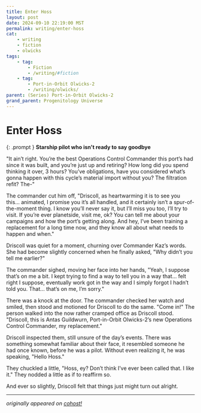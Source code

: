 ```yaml
---
title: Enter Hoss
layout: post
date: 2024-09-10 22:19:00 MST
permalink: writing/enter-hoss
cat:
    - writing
    - fiction
    - olwicks
tags:
    - tag:
        - Fiction
        - /writing/#fiction
    - tag:
        - Port-in-Orbit Olwicks-2
        - /writing/olwicks/
parent: (Series) Port-in-Orbit Olwicks-2
grand_parent: Progenitology Universe
---
```


# Enter Hoss

{: .prompt }
**Starship pilot who isn't ready to say goodbye**

"It ain’t right. You’re the best Operations Control Commander this port’s had since it was built, and you’re just up and retiring? How long did you spend thinking it over, 3 hours? You’ve obligations, have you considered what’s gonna happen with this cycle’s material import without you? The filtration refit? The-"

The commander cut him off, "Driscoll, as heartwarming it is to see you this... animated, I promise you it’s all handled, and it certainly isn’t a spur-of-the-moment thing. I know you’ll never say it, but I’ll miss you too, I’ll try to visit. If you’re ever planetside, visit me, ok? You can tell me about your campaigns and how the port’s getting along. And hey, I’ve been training a replacement for a long time now, and they know all about what needs to happen and when."

Driscoll was quiet for a moment, churning over Commander Kaz’s words. She had become slightly concerned when he finally asked, "Why didn’t you tell me earlier?"

The commander sighed, moving her face into her hands, "Yeah, I suppose that’s on me a bit. I kept trying to find a way to tell you in a way that… felt right I suppose, eventually work got in the way and I simply forgot I hadn’t told you. That… that’s on me, I’m sorry."

There was a knock at the door. The commander checked her watch and smiled, then stood and motioned for Driscoll to do the same. "Come in!" The person walked into the now rather cramped office as Driscoll stood. "Driscoll, this is Antas Guildwurn, Port-in-Orbit Olwicks-2’s new Operations Control Commander, my replacement."

Driscoll inspected them, still unsure of the day’s events. There was something somewhat familiar about their face, it resembled someone he had once known, before he was a pilot. Without even realizing it, he was speaking, "Hello Hoss."

They chuckled a little, "Hoss, ey? Don’t think I’ve ever been called that. I like it." They nodded a little as if to reaffirm so.

And ever so slightly, Driscoll felt that things just might turn out alright.

---

*originally appeared on [cohost!](https://cohost.org/Roughly-Enough-Mail/post/7654403-it-ain-t-right-you)*
